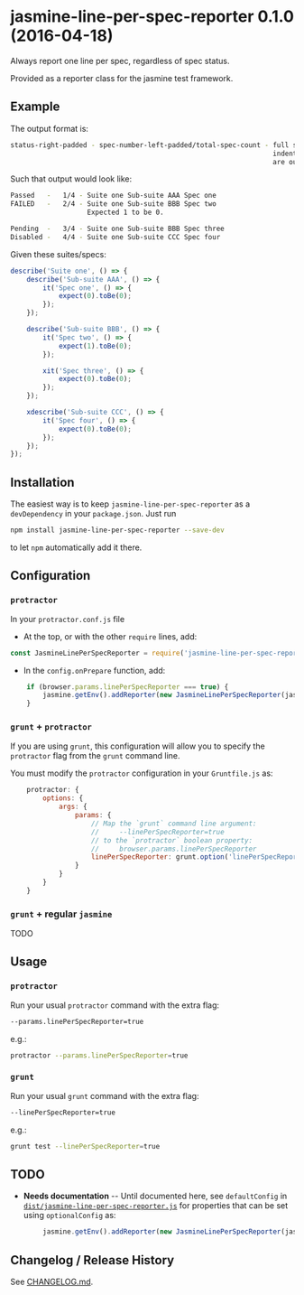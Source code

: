 # jasmine-line-per-spec-reporter 0.1.0 (2016-04-18)

Always report one line per spec, regardless of spec status.

Provided as a reporter class for the jasmine test framework.

## Example

The output format is:
```sh
status-right-padded - spec-number-left-padded/total-spec-count - full suite/spec description
                                                                 indented expect messages
                                                                 are output on FAILURE
```

Such that output would look like:

```sh
Passed   -   1/4 - Suite one Sub-suite AAA Spec one
FAILED   -   2/4 - Suite one Sub-suite BBB Spec two
                   Expected 1 to be 0.

Pending  -   3/4 - Suite one Sub-suite BBB Spec three
Disabled -   4/4 - Suite one Sub-suite CCC Spec four
```

Given these suites/specs:

```js
describe('Suite one', () => {
    describe('Sub-suite AAA', () => {
        it('Spec one', () => {
            expect(0).toBe(0);
        });
    });

    describe('Sub-suite BBB', () => {
        it('Spec two', () => {
            expect(1).toBe(0);
        });

        xit('Spec three', () => {
            expect(0).toBe(0);
        });
    });

    xdescribe('Sub-suite CCC', () => {
        it('Spec four', () => {
            expect(0).toBe(0);
        });
    });
});
```

## Installation

The easiest way is to keep `jasmine-line-per-spec-reporter` as a `devDependency` in your `package.json`. Just run

```sh
npm install jasmine-line-per-spec-reporter --save-dev
```

to let `npm` automatically add it there.

## Configuration

### `protractor`

In your `protractor.conf.js` file

* At the top, or with the other `require` lines, add:

```js
const JasmineLinePerSpecReporter = require('jasmine-line-per-spec-reporter');
```

* In the `config.onPrepare` function, add:

```js
    if (browser.params.linePerSpecReporter === true) {
        jasmine.getEnv().addReporter(new JasmineLinePerSpecReporter(jasmine));
    }
```

### `grunt` + `protractor`

If you are using `grunt`, this configuration will allow you to specify the `protractor` flag from the `grunt` command line.

You must modify the `protractor` configuration in your `Gruntfile.js` as: 
```js
    protractor: {
        options: {
            args: {
                params: {
                    // Map the `grunt` command line argument:
                    //     --linePerSpecReporter=true
                    // to the `protractor` boolean property:
                    //     browser.params.linePerSpecReporter
                    linePerSpecReporter: grunt.option('linePerSpecReporter')
                }
            }
        }
    }
```

### `grunt` + regular `jasmine`

TODO

## Usage

### `protractor`

Run your usual `protractor` command with the extra flag:

```sh
--params.linePerSpecReporter=true
```

e.g.:

```sh
protractor --params.linePerSpecReporter=true
```

### `grunt`

Run your usual `grunt` command with the extra flag:

```sh
--linePerSpecReporter=true
```

e.g.:

```sh
grunt test --linePerSpecReporter=true
```

## TODO

* **Needs documentation** --
Until documented here, see
`defaultConfig` in [`dist/jasmine-line-per-spec-reporter.js`](dist/jasmine-line-per-spec-reporter.js)
for properties that can be set using `optionalConfig` as:

```js
        jasmine.getEnv().addReporter(new JasmineLinePerSpecReporter(jasmine, optionalConfig));
```

## Changelog / Release History

See [CHANGELOG.md](CHANGELOG.md).
